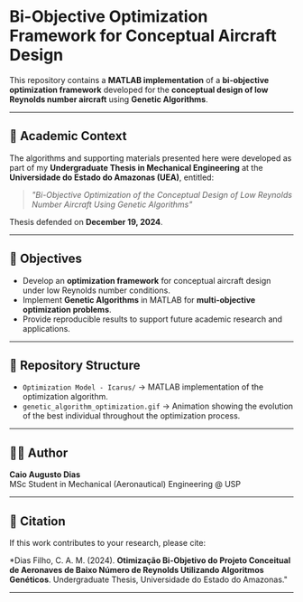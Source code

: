 # Bi-Objective Optimization Framework for Conceptual Aircraft Design

This repository contains a **MATLAB implementation** of a **bi-objective optimization framework** developed for the **conceptual design of low Reynolds number aircraft** using **Genetic Algorithms**.

---

## 📖 Academic Context
The algorithms and supporting materials presented here were developed as part of my **Undergraduate Thesis in Mechanical Engineering** at the **Universidade do Estado do Amazonas (UEA)**, entitled:

> *"Bi-Objective Optimization of the Conceptual Design of Low Reynolds Number Aircraft Using Genetic Algorithms"*  

Thesis defended on **December 19, 2024**.

---

## 🚀 Objectives
- Develop an **optimization framework** for conceptual aircraft design under low Reynolds number conditions.  
- Implement **Genetic Algorithms** in MATLAB for **multi-objective optimization problems**.  
- Provide reproducible results to support future academic research and applications.  

---

## 📂 Repository Structure
- `Optimization Model - Icarus/` → MATLAB implementation of the optimization algorithm.  
- `genetic_algorithm_optimization.gif` → Animation showing the evolution of the best individual throughout the optimization process.  

---

## 👨‍💻 Author
**Caio Augusto Dias**  
MSc Student in Mechanical (Aeronautical) Engineering @ USP  

---

## 📑 Citation
If this work contributes to your research, please cite:

*Dias Filho, C. A. M. (2024). **Otimização Bi-Objetivo do Projeto Conceitual de Aeronaves de Baixo Número de Reynolds Utilizando Algoritmos Genéticos**. Undergraduate Thesis, Universidade do Estado do Amazonas."

---
